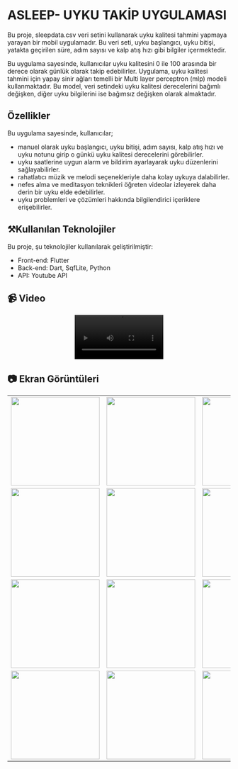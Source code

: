 # ASLEEP- UYKU TAKİP UYGULAMASI

Bu proje, sleepdata.csv veri setini kullanarak uyku kalitesi tahmini yapmaya yarayan bir mobil uygulamadır. Bu veri seti, uyku başlangıcı, uyku bitişi, yatakta geçirilen süre, adım sayısı ve kalp atış hızı gibi bilgiler içermektedir.

Bu uygulama sayesinde, kullanıcılar uyku kalitesini 0 ile 100 arasında bir derece olarak günlük olarak takip edebilirler. Uygulama, uyku kalitesi tahmini için yapay sinir ağları temelli bir Multi layer perceptron (mlp) modeli kullanmaktadır. Bu model, veri setindeki uyku kalitesi derecelerini bağımlı değişken, diğer uyku bilgilerini ise bağımsız değişken olarak almaktadır.

## Özellikler
Bu uygulama sayesinde, kullanıcılar;
- manuel olarak uyku başlangıcı, uyku bitişi, adım sayısı, kalp atış hızı ve uyku notunu girip o günkü uyku kalitesi derecelerini görebilirler.
- uyku saatlerine uygun alarm ve bildirim ayarlayarak uyku düzenlerini sağlayabilirler. 
- rahatlatıcı müzik ve melodi seçenekleriyle daha kolay uykuya dalabilirler.
- nefes alma ve meditasyon teknikleri öğreten videolar izleyerek daha derin bir uyku elde edebilirler. 
- uyku problemleri ve çözümleri hakkında bilgilendirici içeriklere erişebilirler.


## ⚒️Kullanılan Teknolojiler
Bu proje, şu teknolojiler kullanılarak geliştirilmiştir:

- Front-end: Flutter
- Back-end: Dart, SqfLite, Python
- API: Youtube API

## 📹 Video
<div style="text-align: center;">
<video src="https://github.com/community/community/assets/78100511/e7c35c08-ece1-4d7b-9d59-4486d3a54f52" width="200em"></video>
</div>




## 📷 Ekran Görüntüleri
<table border="0" align="center">
 <tr>
    <td><img src="https://github.com/community/community/assets/78100511/91845c3e-e564-4e72-b116-5a03b38b47bd" width="200em"></td>
    <td><img src="https://github.com/community/community/assets/78100511/c4a1b512-8bbb-4cef-b5a7-51bfc8720eaa" width="200em"></td>
    <td><img src="https://github.com/community/community/assets/78100511/3709e1e3-8181-4e32-9f18-a30af5f20798" width="200em"></td>
 </tr>
 <tr>
    <td><img src="https://github.com/community/community/assets/78100511/cfe662d4-1bc3-4c8e-9e7c-341db1b8ac25" width="200em"></td>
    <td><img src="https://github.com/community/community/assets/78100511/b84f48ef-55f9-441b-a7c3-60e715c63c26" width="200em"></td>
    <td><img src="https://github.com/community/community/assets/78100511/f903fee0-c31b-4f8f-ba81-8d026a91cb31" width="200em"></td>
    
 </tr>
 <tr>
 <td><img src="https://github.com/community/community/assets/78100511/d94d36da-8fe4-45cc-92f5-6a9c6f342c1e" width="200em"></td>
    <td><img src="https://github.com/community/community/assets/78100511/20a92e5d-34b6-495b-a20a-5e6113e87a75" width="200em"></td>
    <td><img src="https://github.com/community/community/assets/78100511/b576e46d-6caa-4a1a-a39c-d828d232c690" width="200em"></td>
    
 </tr>
 <tr>
 <td><img src="https://github.com/community/community/assets/78100511/2e738c4f-b716-43cd-850b-55a0b0ffa1ce" width="200em"></td>
    <td><img src="https://github.com/community/community/assets/78100511/1a7adb82-148a-4ee5-af73-35812e63e0e2" width="200em"></td>
    <td><img src="https://github.com/community/community/assets/78100511/ec106310-9302-40cf-9fde-b86a492be1d9" width="200em"></td>
 </tr>
</table>


